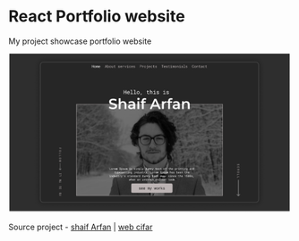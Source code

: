 # React Portfolio website

My project showcase portfolio website


![](./ReadMeImages/ReadMeBanner.png)


Source project - [shaif Arfan](http://github.com/shaifarfan) | [web cifar](http://webcifar.com)